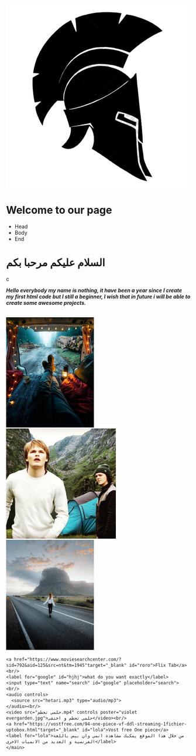 <!DOCTYPE html>
<html>
  <head>
    <meta name="description" content="Brown bear kizarou akaynou luffy">
    <title>Brown bear kizarou akaynou luffy</title>
    <link rel="stylesheet" href="kaliroses.css"/>
    <link rel="icon" type="img/icon" href="sparta.png" />
    <link href="https://fonts.googleapis.com/css2?family=WindSong:wght@500&display=swap" rel="stylesheet">
    <link href="bavaria.jpg" rel="stylesheet">
  </head>
  <body>
    <div id="header" ><img src="sparta.png" id="toy"> <h1 id="jiji">Welcome to our page</h1></div>
    <nav>
      <ul>
        <li><a>Head</a></li>
        <li><a>Body</a></li>
        <li><a>End</a></li>
      </ul>
    </nav>
    <h1 id='audi'>              السلام عليكم مرحبا بكم</h1>c
    <p class="golo"><b><i>Hello everybody my name is nothing, it have been a <strong>year</strong> since I create my first html code but I still a beginner,
      I wish that in future i will be able to create some awesome projects.</i></b></p><br/>
      <main>
      <img src="jokia.jpg" height="300px" lang="300px">
      <img src="magna.jpg" height="300px" lang="300px">
      <img src="beautiful.jpg" height="300px" lang="300px"><br/>
      
    <a href="https://www.moviesearchcenter.com/?sid=792&aid=125&src=nt&tm=1945"target="_blank" id="roro">Flix Tab</a><br/>
    <label for="google" id="hjhj">what do you want exactly</label>
    <input type="text" name="search" id="google" placeholder="search"><br/>
    <audio controls>
      <source src="hetari.mp3" type="audio/mp3">
    </audio><br/>
    <video src="حلمي تحطم.mp4" controls poster="violet evergarden.jpg">حلمي تحطم و اختفى</video><br/>
    <a href="https://vostfree.com/94-one-piece-vf-ddl-streaming-1fichier-uptobox.html"target="_blank" id="lola">Vost free One piece</a>
    <label for="lola">من خلال هذا الموقع يمكنك مشاهدة انمي وان بيس باللغة الفرنسية و العديد من الانميات الاخرى</label>
    </main>

  </body>
</html>
